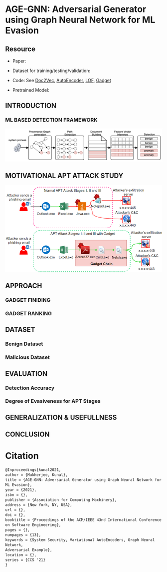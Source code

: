 # AGE-GNN: Adversarial Generator using Graph Neural Network for ML Evasion

## Resource

- Paper:

- Dataset for training/testing/validation:

- Code: See [Doc2Vec](Doc2Vec), [AutoEncoder](AutoEncoder), [LOF](LOF), [Gadget](Gadget)

- Pretrained Model:

## INTRODUCTION

### ML BASED DETECTION FRAMEWORK
<img src="./assets/ml-detection-workflow.png" alt=": Detection workflow of ML based detector"   width="700"/>

## MOTIVATIONAL APT ATTACK STUDY
<img src="./assets/apt.png" alt="Provenance graph for APT attack vs APT with gadget"   width="700"/>

## APPROACH

### GADGET FINIDING

### GADGET RANKING

## DATASET

### Benign Dataset

### Malicious Dataset

## EVALUATION

### Detection Accuracy

### Degree of Evasiveness for APT Stages

## GENERALIZATION & USEFULLNESS

## CONCLUSION

# Citation

```
@Inproceedings{kunal2021,
author = {Mukherjee, Kunal},
title = {AGE-GNN: Adversarial Generator using Graph Neural Network for ML Evasion},
year = {2021},
isbn = {},
publisher = {Association for Computing Machinery},
address = {New York, NY, USA},
url = {},
doi = {},
booktitle = {Proceedings of the ACM/IEEE 43nd International Conference on Software Engineering},
pages = {},
numpages = {13},
keywords = {System Security, Variational AutoEncoders, Graph Neural Network,
Adversarial Example},
location = {},
series = {CCS '21}
}
```
